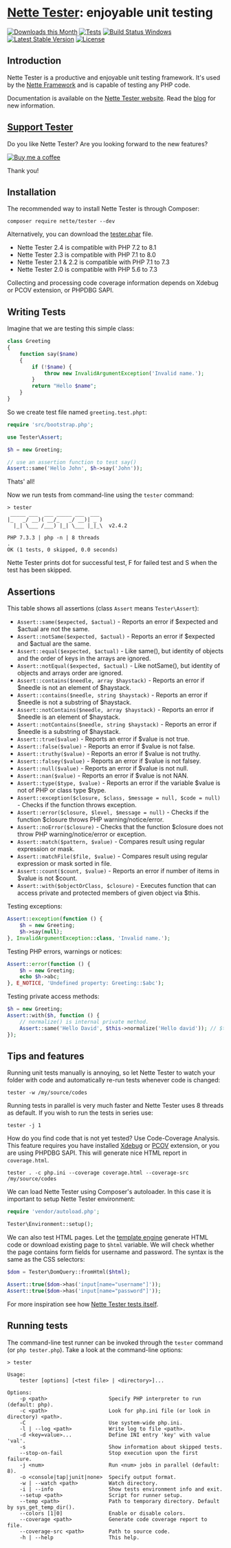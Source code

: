 [Nette Tester](https://tester.nette.org): enjoyable unit testing
================================================================

[![Downloads this Month](https://img.shields.io/packagist/dm/nette/tester.svg)](https://packagist.org/packages/nette/tester)
[![Tests](https://github.com/nette/tester/workflows/Tests/badge.svg?branch=master)](https://github.com/nette/tester/actions)
[![Build Status Windows](https://ci.appveyor.com/api/projects/status/github/nette/tester?branch=master&svg=true)](https://ci.appveyor.com/project/dg/tester/branch/master)
[![Latest Stable Version](https://poser.pugx.org/nette/tester/v/stable)](https://github.com/nette/tester/releases)
[![License](https://img.shields.io/badge/license-New%20BSD-blue.svg)](https://github.com/nette/tester/blob/master/license.md)


Introduction
------------

Nette Tester is a productive and enjoyable unit testing framework. It's used by
the [Nette Framework](https://nette.org) and is capable of testing any PHP code.

Documentation is available on the [Nette Tester website](https://tester.nette.org).
Read the [blog](https://blog.nette.org/category/tester/) for new information.


[Support Tester](https://github.com/sponsors/dg)
--------------------------------------------

Do you like Nette Tester? Are you looking forward to the new features?

[![Buy me a coffee](https://files.nette.org/icons/donation-3.svg)](https://github.com/sponsors/dg)

Thank you!


Installation
------------

The recommended way to install Nette Tester is through Composer:

```
composer require nette/tester --dev
```

Alternatively, you can download the [tester.phar](https://github.com/nette/tester/releases) file.

- Nette Tester 2.4 is compatible with PHP 7.2 to 8.1
- Nette Tester 2.3 is compatible with PHP 7.1 to 8.0
- Nette Tester 2.1 & 2.2 is compatible with PHP 7.1 to 7.3
- Nette Tester 2.0 is compatible with PHP 5.6 to 7.3

Collecting and processing code coverage information depends on Xdebug or PCOV extension, or PHPDBG SAPI.


Writing Tests
-------------

Imagine that we are testing this simple class:

```php
class Greeting
{
	function say($name)
	{
		if (!$name) {
			throw new InvalidArgumentException('Invalid name.');
		}
		return "Hello $name";
	}
}
```

So we create test file named `greeting.test.phpt`:

```php
require 'src/bootstrap.php';

use Tester\Assert;

$h = new Greeting;

// use an assertion function to test say()
Assert::same('Hello John', $h->say('John'));
```

Thats' all!

Now we run tests from command-line using the `tester` command:

```
> tester
 _____ ___  ___ _____ ___  ___
|_   _/ __)( __/_   _/ __)| _ )
  |_| \___ /___) |_| \___ |_|_\  v2.4.2

PHP 7.3.3 | php -n | 8 threads
.
OK (1 tests, 0 skipped, 0.0 seconds)
```

Nette Tester prints dot for successful test, F for failed test
and S when the test has been skipped.


Assertions
----------

This table shows all assertions (class `Assert` means `Tester\Assert`):

- `Assert::same($expected, $actual)` - Reports an error if $expected and $actual are not the same.
- `Assert::notSame($expected, $actual)` - Reports an error if $expected and $actual are the same.
- `Assert::equal($expected, $actual)` - Like same(), but identity of objects and the order of keys in the arrays are ignored.
- `Assert::notEqual($expected, $actual)` - Like notSame(), but identity of objects and arrays order are ignored.
- `Assert::contains($needle, array $haystack)` - Reports an error if $needle is not an element of $haystack.
- `Assert::contains($needle, string $haystack)` - Reports an error if $needle is not a substring of $haystack.
- `Assert::notContains($needle, array $haystack)` - Reports an error if $needle is an element of $haystack.
- `Assert::notContains($needle, string $haystack)` - Reports an error if $needle is a substring of $haystack.
- `Assert::true($value)` - Reports an error if $value is not true.
- `Assert::false($value)` - Reports an error if $value is not false.
- `Assert::truthy($value)` - Reports an error if $value is not truthy.
- `Assert::falsey($value)` - Reports an error if $value is not falsey.
- `Assert::null($value)` - Reports an error if $value is not null.
- `Assert::nan($value)` - Reports an error if $value is not NAN.
- `Assert::type($type, $value)` -  Reports an error if the variable $value is not of PHP or class type $type.
- `Assert::exception($closure, $class, $message = null, $code = null)` -  Checks if the function throws exception.
- `Assert::error($closure, $level, $message = null)` -  Checks if the function $closure throws PHP warning/notice/error.
- `Assert::noError($closure)` -  Checks that the function $closure does not throw PHP warning/notice/error or exception.
- `Assert::match($pattern, $value)` - Compares result using regular expression or mask.
- `Assert::matchFile($file, $value)` - Compares result using regular expression or mask sorted in file.
- `Assert::count($count, $value)` - Reports an error if number of items in $value is not $count.
- `Assert::with($objectOrClass, $closure)` - Executes function that can access private and protected members of given object via $this.

Testing exceptions:

```php
Assert::exception(function () {
	$h = new Greeting;
	$h->say(null);
}, InvalidArgumentException::class, 'Invalid name.');
```

Testing PHP errors, warnings or notices:

```php
Assert::error(function () {
	$h = new Greeting;
	echo $h->abc;
}, E_NOTICE, 'Undefined property: Greeting::$abc');
```

Testing private access methods:

```php
$h = new Greeting;
Assert::with($h, function () {
	// normalize() is internal private method.
	Assert::same('Hello David', $this->normalize('Hello david')); // $this is Greeting
});
```

Tips and features
-----------------

Running unit tests manually is annoying, so let Nette Tester to watch your folder
with code and automatically re-run tests whenever code is changed:

```
tester -w /my/source/codes
```

Running tests in parallel is very much faster and Nette Tester uses 8 threads as default.
If you wish to run the tests in series use:

```
tester -j 1
```

How do you find code that is not yet tested? Use Code-Coverage Analysis. This feature
requires you have installed [Xdebug](https://xdebug.org/) or [PCOV](https://github.com/krakjoe/pcov)
extension, or you are using PHPDBG SAPI. This will generate nice HTML report in `coverage.html`.

```
tester . -c php.ini --coverage coverage.html --coverage-src /my/source/codes
```

We can load Nette Tester using Composer's autoloader. In this case
it is important to setup Nette Tester environment:

```php
require 'vendor/autoload.php';

Tester\Environment::setup();
```

We can also test HTML pages. Let the [template engine](https://latte.nette.org) generate
HTML code or download existing page to `$html` variable. We will check whether
the page contains form fields for username and password. The syntax is the
same as the CSS selectors:

```php
$dom = Tester\DomQuery::fromHtml($html);

Assert::true($dom->has('input[name="username"]'));
Assert::true($dom->has('input[name="password"]'));
```

For more inspiration see how [Nette Tester tests itself](https://github.com/nette/tester/tree/master/tests).


Running tests
-------------

The command-line test runner can be invoked through the `tester` command (or `php tester.php`). Take a look
at the command-line options:

```
> tester

Usage:
    tester [options] [<test file> | <directory>]...

Options:
    -p <path>                    Specify PHP interpreter to run (default: php).
    -c <path>                    Look for php.ini file (or look in directory) <path>.
    -C                           Use system-wide php.ini.
    -l | --log <path>            Write log to file <path>.
    -d <key=value>...            Define INI entry 'key' with value 'val'.
    -s                           Show information about skipped tests.
    --stop-on-fail               Stop execution upon the first failure.
    -j <num>                     Run <num> jobs in parallel (default: 8).
    -o <console|tap|junit|none>  Specify output format.
    -w | --watch <path>          Watch directory.
    -i | --info                  Show tests environment info and exit.
    --setup <path>               Script for runner setup.
    --temp <path>                Path to temporary directory. Default by sys_get_temp_dir().
    --colors [1|0]               Enable or disable colors.
    --coverage <path>            Generate code coverage report to file.
    --coverage-src <path>        Path to source code.
    -h | --help                  This help.
```
